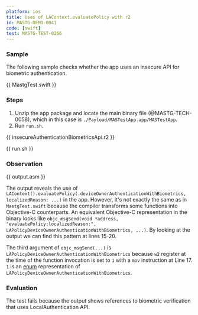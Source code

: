 ```yaml
---
platform: ios
title: Uses of LAContext.evaluatePolicy with r2
id: MASTG-DEMO-0041
code: [swift]
test: MASTG-TEST-0266
---
```


### Sample

The following sample checks whether the app uses an insecure API for biometric authentication.

{{ MastgTest.swift }}

### Steps

1. Unzip the app package and locate the main binary file (@MASTG-TECH-0058), which in this case is `./Payload/MASTestApp.app/MASTestApp`.
2. Run `run.sh`.

{{ insecureAuthenticationBiometricsApi.r2 }}

{{ run.sh }}

### Observation

{{ output.asm }}

The output reveals the use of `LAContext().evaluatePolicy(.deviceOwnerAuthenticationWithBiometrics, localizedReason: ...)` in the app. However, it's not exactly the same as in `MastgTest.swift` because the compiler transforms some functions into Objective-C counterparts. An equivalent Objective-C representation in the binary looks like `objc_msgSend(void *address, "evaluatePolicy:localizedReason:", LAPolicyDeviceOwnerAuthenticationWithBiometrics, ...)`. By looking at the output we can find this pattern at lines 15-20.

The third argument of `objc_msgSend(...)` is `LAPolicyDeviceOwnerAuthenticationWithBiometrics` because `w2` register at the time of the function invocation is set to `1` with a `mov` instruction at Line 17. `1` is an [enum](https://developer.apple.com/documentation/localauthentication/lapolicy?language=objc) representation of `LAPolicyDeviceOwnerAuthenticationWithBiometrics`.

### Evaluation

The test fails because the output shows references to biometric verification that uses LocalAuthentication API.
